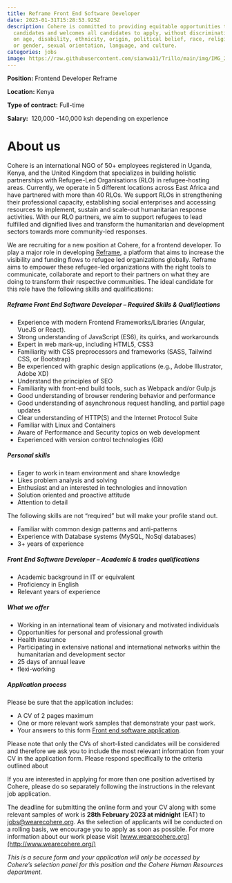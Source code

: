 ```yaml
---
title: Reframe Front End Software Developer
date: 2023-01-31T15:28:53.925Z
description: Cohere is committed to providing equitable opportunities to
  candidates and welcomes all candidates to apply, without discrimination based
  on age, disability, ethnicity, origin, political belief, race, religion, sex
  or gender, sexual orientation, language, and culture.
categories: jobs
image: https://raw.githubusercontent.com/sianwa11/Trillo/main/img/IMG_2578.jpg?token=GHSAT0AAAAAAB47WKV762IEHGSROZGRWMRSY6ZIARQ
---
```

**Position:** Frontend Developer Reframe

**Location:** Kenya

**Type of contract:** Full-time

**Salary:**  120,000 -140,000 ksh depending on experience

# **A﻿bout us**

Cohere is an international NGO of 50+ employees registered in Uganda, Kenya, and the United Kingdom that specializes in building holistic partnerships with Refugee-Led Organisations (RLO) in refugee-hosting areas. Currently, we operate in 5 different locations across East Africa and have partnered with more than 40 RLOs. We support RLOs in strengthening their professional capacity, establishing social enterprises and accessing resources to implement, sustain and scale-out humanitarian response activities. With our RLO partners, we aim to support refugees to lead fulfilled and dignified lives and transform the humanitarian and development sectors towards more community-led responses.

We are recruiting for a new position at Cohere, for a frontend developer. To play a major role in developing [Reframe](https://www.reframe.network/), a platform that aims to increase the visibility and funding flows to refugee led organizations globally. Reframe aims to empower these refugee-led organizations with the right tools to communicate, collaborate and report to their partners on what they are doing to transform their respective communities. The ideal candidate for this role have the following skills and qualifications:

##### **Reframe Front End Software Developer – Required Skills & Qualifications**

* Experience with modern Frontend Frameworks/Libraries (Angular, VueJS or React).
* Strong understanding of JavaScript (ES6), its quirks, and workarounds
* Expert in web mark-up, including HTML5, CSS3
* Familiarity with CSS preprocessors and frameworks (SASS, Tailwind CSS, or Bootstrap)
* Be experienced with graphic design applications (e.g., Adobe Illustrator, Adobe XD)
* Understand the principles of SEO
* Familiarity with front-end build tools, such as Webpack and/or Gulp.js
* Good understanding of browser rendering behavior and performance
* Good understanding of asynchronous request handling, and partial page updates
* Clear understanding of HTTP(S) and the Internet Protocol Suite
* Familiar with Linux and Containers
* Aware of Performance and Security topics on web development
* Experienced with version control technologies (Git)

##### **Personal skills**

* Eager to work in team environment and share knowledge
* Likes problem analysis and solving
* Enthusiast and an interested in technologies and innovation
* Solution oriented and proactive attitude
* Attention to detail

The following skills are not “required” but will make your profile stand out.

* Familiar with common design patterns and anti-patterns
* Experience with Database systems (MySQL, NoSql databases)
* 3+ years of experience

##### **Front End Software Developer – Academic & trades qualifications**

* Academic background in IT or equivalent
* Proficiency in English
* ​Relevant years of experience

##### **What we offer**

* Working in an international team of visionary and motivated individuals
* Opportunities for personal and professional growth
* Health insurance
* Participating in extensive national and international networks within the humanitarian and development sector
* 25 days of annual leave
* flexi-working

##### **Application process**

Please be sure that the application includes:

* A CV of 2 pages maximum
* One or more relevant work samples that demonstrate your past work.
* Your answers to this form [Front end software application](https://docs.google.com/forms/d/e/1FAIpQLSdYoLlDd7x0zvCtDh0r3jZHK9tpt8GKpH80TMAxOA3FQfTwMA/viewform?usp=sf_link).

Please note that only the CVs of short-listed candidates will be considered and therefore we ask you to include the most relevant information from your CV in the application form. Please respond specifically to the criteria outlined about

If you are interested in applying for more than one position advertised by Cohere, please do so separately following the instructions in the relevant job application.

The deadline for submitting the online form and your CV along with some relevant samples of work is **28th February 2023 at midnight** (EAT) to [jobs@wearecohere.org](mailto:jobs@wearecohere.org). As the selection of applicants will be conducted on a rolling basis, we encourage you to apply as soon as possible. For more information about our work please visit [www.wearecohere.org](http://www.wearecohere.org/)



*This is a secure form and your application will only be accessed by Cohere’s selection panel for this position and the Cohere Human Resources department.*